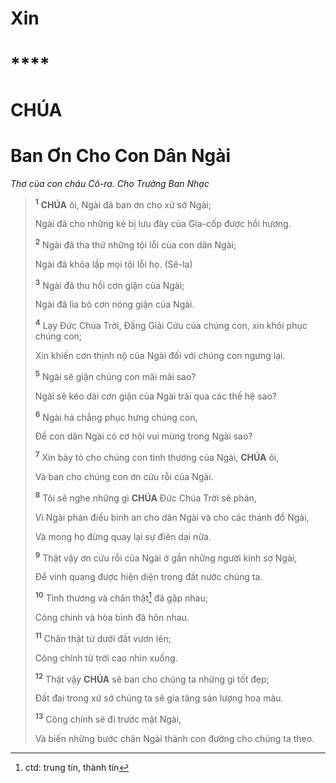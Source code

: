 # Xin

# \*\*\*\*

# CHÚA

# Ban Ơn Cho Con Dân Ngài

_Thơ của con cháu Cô-ra. Cho Trưởng Ban Nhạc_

> <sup><b>1</b></sup> **CHÚA** ôi, Ngài đã ban ơn cho xứ sở Ngài;
>
> Ngài đã cho những kẻ bị lưu đày của Gia-cốp được hồi hương.
>
> <sup><b>2</b></sup> Ngài đã tha thứ những tội lỗi của con dân Ngài;
>
> Ngài đã khỏa lấp mọi tội lỗi họ. (Sê-la)
>
> <sup><b>3</b></sup> Ngài đã thu hồi cơn giận của Ngài;
>
> Ngài đã lìa bỏ cơn nóng giận của Ngài.
>
> <sup><b>4</b></sup> Lạy Đức Chúa Trời, Đấng Giải Cứu của chúng con, xin khôi phục chúng con;
>
> Xin khiến cơn thịnh nộ của Ngài đối với chúng con ngưng lại.
>
> <sup><b>5</b></sup> Ngài sẽ giận chúng con mãi mãi sao?
>
> Ngài sẽ kéo dài cơn giận của Ngài trải qua các thế hệ sao?
>
> <sup><b>6</b></sup> Ngài há chẳng phục hưng chúng con,
>
> Để con dân Ngài có cơ hội vui mừng trong Ngài sao?
>
> <sup><b>7</b></sup> Xin bày tỏ cho chúng con tình thương của Ngài, **CHÚA** ôi,
>
> Và ban cho chúng con ơn cứu rỗi của Ngài.
>
> <sup><b>8</b></sup> Tôi sẽ nghe những gì **CHÚA** Đức Chúa Trời sẽ phán,
>
> Vì Ngài phán điều bình an cho dân Ngài và cho các thánh đồ Ngài,
>
> Và mong họ đừng quay lại sự điên dại nữa.
>
> <sup><b>9</b></sup> Thật vậy ơn cứu rỗi của Ngài ở gần những người kính sợ Ngài,
>
> Để vinh quang được hiện diện trong đất nước chúng ta.
>
> <sup><b>10</b></sup> Tình thương và chân thật[^1-3cbcb976-f7ef-4b52-9eed-d10cc756b575] đã gặp nhau;
>
> Công chính và hòa bình đã hôn nhau.
>
> <sup><b>11</b></sup> Chân thật từ dưới đất vươn lên;
>
> Công chính từ trời cao nhìn xuống.
>
> <sup><b>12</b></sup> Thật vậy **CHÚA** sẽ ban cho chúng ta những gì tốt đẹp;
>
> Đất đai trong xứ sở chúng ta sẽ gia tăng sản lượng hoa màu.
>
> <sup><b>13</b></sup> Công chính sẽ đi trước mặt Ngài,
>
> Và biến những bước chân Ngài thành con đường cho chúng ta theo.

[^1-3cbcb976-f7ef-4b52-9eed-d10cc756b575]: ctd: trung tín, thành tín
